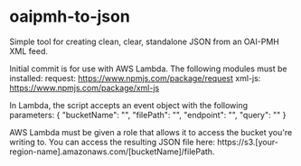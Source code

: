 # oaipmh-to-json
Simple tool for creating clean, clear, standalone JSON from an OAI-PMH XML feed.

Initial commit is for use with AWS Lambda. The following modules must be installed:
request: https://www.npmjs.com/package/request
xml-js: https://www.npmjs.com/package/xml-js

In Lambda, the script accepts an event object with the following parameters: { "bucketName": "", "filePath": "", "endpoint": "", "query": "" }

AWS Lambda must be given a role that allows it to access the bucket you're writing to. You can access the resulting JSON file here: https://s3.[your-region-name].amazonaws.com/[bucketName]/filePath.
